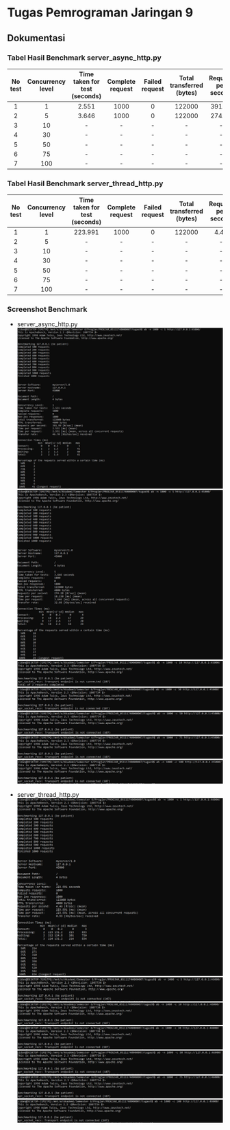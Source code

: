 # Tugas Pemrograman Jaringan 9
## Dokumentasi

### Tabel Hasil Benchmark server_async_http.py

| No test | Concurrency level | Time taken for test (seconds) | Complete request | Failed request | Total transferred (bytes) | Request per second | Time per request (ms) | Transfer rate (Kbytes/sec) |
|:-------:|:-----------------:|:-----------------------------:|:----------------:|:--------------:|:-------------------------:|:------------------:|:---------------------:|:--------------------------:|
|    1    |         1         |             2.551             |       1000       |        0       |           122000          |       391.99       |          2.551        |           46.70            |
|    2    |         5         |             3.646             |       1000       |        0       |           122000          |       274.28       |          3.646        |           32.68            |
|    3    |         10        |               -               |        -         |        -       |             -             |          -         |           -           |              -             |
|    4    |         30        |               -               |        -         |        -       |             -             |          -         |           -           |              -             |
|    5    |         50        |               -               |        -         |        -       |             -             |          -         |           -           |              -             |
|    6    |         75        |               -               |        -         |        -       |             -             |          -         |           -           |              -             |
|    7    |         100       |               -               |        -         |        -       |             -             |          -         |           -           |              -             |


### Tabel Hasil Benchmark server_thread_http.py

| No test | Concurrency level | Time taken for test (seconds) | Complete request | Failed request | Total transferred (bytes) | Request per second | Time per request (ms) | Transfer rate (Kbytes/sec) |
|:-------:|:-----------------:|:-----------------------------:|:----------------:|:--------------:|:-------------------------:|:------------------:|:---------------------:|:--------------------------:|
|    1    |         1         |           223.991             |       1000       |        0       |           122000          |         4.46       |        223.991        |            0.53            |
|    2    |         5         |               -               |        -         |        -       |             -             |          -         |           -           |              -             |
|    3    |         10        |               -               |        -         |        -       |             -             |          -         |           -           |              -             |
|    4    |         30        |               -               |        -         |        -       |             -             |          -         |           -           |              -             |
|    5    |         50        |               -               |        -         |        -       |             -             |          -         |           -           |              -             |
|    6    |         75        |               -               |        -         |        -       |             -             |          -         |           -           |              -             |
|    7    |         100       |               -               |        -         |        -       |             -             |          -         |           -           |              -             |

### Screenshot Benchmark
* server_async_http.py
![alt text](dokumentasi/async_1.jpg)
![alt text](dokumentasi/async_5.jpg)
![alt text](dokumentasi/async_10.jpg)
![alt text](dokumentasi/async_30.jpg)
![alt text](dokumentasi/async_50.jpg)
![alt text](dokumentasi/async_75.jpg)
![alt text](dokumentasi/async_100.jpg)


* server_thread_http.py
![alt text](dokumentasi/thread_1.jpg)
![alt text](dokumentasi/thread_5.jpg)
![alt text](dokumentasi/thread_10.jpg)
![alt text](dokumentasi/thread_30.jpg)
![alt text](dokumentasi/thread_50.jpg)
![alt text](dokumentasi/thread_75.jpg)
![alt text](dokumentasi/thread_100.jpg)
